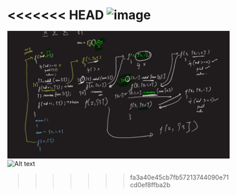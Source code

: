 <<<<<<< HEAD
<img width="649" alt="image" src="https://github.com/harshita-kaushik2/DSA/assets/112249538/99dc2256-942f-40e3-9380-e7fcd6875116">
=======
![Alt text](image.png)
![Alt text](/relative/path/to/image.png?raw=true "Optional Title")
>>>>>>> fa3a40e45cb7fb57213744090e71cd0ef8ffba2b

